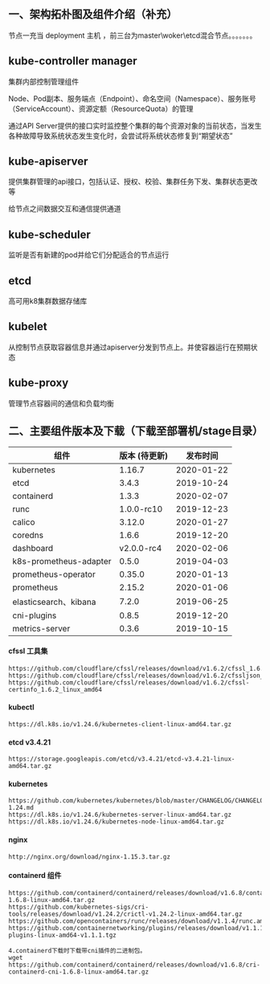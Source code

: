 



## 一、架构拓朴图及组件介绍（补充）



节点一充当 deployment 主机 ，前三台为master\woker\etcd混合节点。。。。。。。





## kube-controller manager

集群内部控制管理组件

Node、Pod副本、服务端点（Endpoint）、命名空间（Namespace）、服务账号（ServiceAccount）、资源定额（ResourceQuota）的管理

通过API Server提供的接口实时监控整个集群的每个资源对象的当前状态，当发生各种故障导致系统状态发生变化时，会尝试将系统状态修复到“期望状态”



## kube-apiserver

提供集群管理的api接口，包括认证、授权、校验、集群任务下发、集群状态更改等

给节点之间数据交互和通信提供通道



## kube-scheduler

监听是否有新建的pod并给它们分配适合的节点运行



## etcd

高可用k8集群数据存储库



## kubelet

从控制节点获取容器信息并通过apiserver分发到节点上。并使容器运行在预期状态



## kube-proxy

管理节点容器间的通信和负载均衡



##  二、主要组件版本及下载（下载至部署机/stage目录）

| 组件                   | 版本   (待更新)    | 发布时间   |
| ---------------------- | ---------- | ---------- |
| kubernetes             | 1.16.7     | 2020-01-22 |
| etcd                   | 3.4.3      | 2019-10-24 |
| containerd             | 1.3.3      | 2020-02-07 |
| runc                   | 1.0.0-rc10 | 2019-12-23 |
| calico                 | 3.12.0     | 2020-01-27 |
| coredns                | 1.6.6      | 2019-12-20 |
| dashboard              | v2.0.0-rc4 | 2020-02-06 |
| k8s-prometheus-adapter | 0.5.0      | 2019-04-03 |
| prometheus-operator    | 0.35.0     | 2020-01-13 |
| prometheus             | 2.15.2     | 2020-01-06 |
| elasticsearch、kibana  | 7.2.0      | 2019-06-25 |
| cni-plugins            | 0.8.5      | 2019-12-20 |
| metrics-server         | 0.3.6      | 2019-10-15 |



#### cfssl 工具集

```
https://github.com/cloudflare/cfssl/releases/download/v1.6.2/cfssl_1.6.2_linux_amd64
https://github.com/cloudflare/cfssl/releases/download/v1.6.2/cfssljson_1.6.2_linux_amd64
https://github.com/cloudflare/cfssl/releases/download/v1.6.2/cfssl-certinfo_1.6.2_linux_amd64
```

#### kubectl

```
https://dl.k8s.io/v1.24.6/kubernetes-client-linux-amd64.tar.gz
```

#### etcd v3.4.21

```
https://storage.googleapis.com/etcd/v3.4.21/etcd-v3.4.21-linux-amd64.tar.gz
```

#### kubernetes

```
https://github.com/kubernetes/kubernetes/blob/master/CHANGELOG/CHANGELOG-1.24.md
https://dl.k8s.io/v1.24.6/kubernetes-server-linux-amd64.tar.gz
https://dl.k8s.io/v1.24.6/kubernetes-node-linux-amd64.tar.gz
```

#### nginx

```
http://nginx.org/download/nginx-1.15.3.tar.gz
```

#### containerd 组件

```
https://github.com/containerd/containerd/releases/download/v1.6.8/containerd-1.6.8-linux-amd64.tar.gz
https://github.com/kubernetes-sigs/cri-tools/releases/download/v1.24.2/crictl-v1.24.2-linux-amd64.tar.gz
https://github.com/opencontainers/runc/releases/download/v1.1.4/runc.amd64 
https://github.com/containernetworking/plugins/releases/download/v1.1.1/cni-plugins-linux-amd64-v1.1.1.tgz

4.containerd下载时下载带cni插件的二进制包。
wget https://github.com/containerd/containerd/releases/download/v1.6.8/cri-containerd-cni-1.6.8-linux-amd64.tar.gz
```



